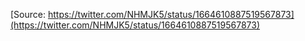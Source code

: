 [Source: https://twitter.com/NHMJK5/status/1664610887519567873](https://twitter.com/NHMJK5/status/1664610887519567873)